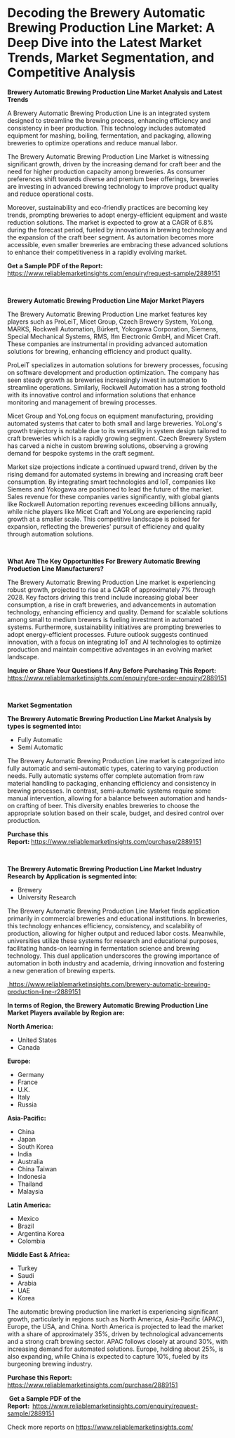 <p><h1>Decoding the Brewery Automatic Brewing Production Line Market: A Deep Dive into the Latest Market Trends, Market Segmentation, and Competitive Analysis</h1></p><p><strong>Brewery Automatic Brewing Production Line Market Analysis and Latest Trends</strong></p>
<p><p>A Brewery Automatic Brewing Production Line is an integrated system designed to streamline the brewing process, enhancing efficiency and consistency in beer production. This technology includes automated equipment for mashing, boiling, fermentation, and packaging, allowing breweries to optimize operations and reduce manual labor. </p><p>The Brewery Automatic Brewing Production Line Market is witnessing significant growth, driven by the increasing demand for craft beer and the need for higher production capacity among breweries. As consumer preferences shift towards diverse and premium beer offerings, breweries are investing in advanced brewing technology to improve product quality and reduce operational costs. </p><p>Moreover, sustainability and eco-friendly practices are becoming key trends, prompting breweries to adopt energy-efficient equipment and waste reduction solutions. The market is expected to grow at a CAGR of 6.8% during the forecast period, fueled by innovations in brewing technology and the expansion of the craft beer segment. As automation becomes more accessible, even smaller breweries are embracing these advanced solutions to enhance their competitiveness in a rapidly evolving market.</p></p>
<p><strong>Get a Sample PDF of the Report:&nbsp;</strong> <a href="https://www.reliablemarketinsights.com/enquiry/request-sample/2889151?utm_campaign=2563&utm_medium=2&utm_source=Github&utm_content=ia&utm_term=14032025&utm_id=brewery-automatic-brewing-production-line">https://www.reliablemarketinsights.com/enquiry/request-sample/2889151</a></p>
<p>&nbsp;</p>
<p><strong>Brewery Automatic Brewing Production Line Major Market Players</strong></p>
<p><p>The Brewery Automatic Brewing Production Line market features key players such as ProLeiT, Micet Group, Czech Brewery System, YoLong, MARKS, Rockwell Automation, Bürkert, Yokogawa Corporation, Siemens, Special Mechanical Systems, RMS, Ifm Electronic GmbH, and Micet Craft. These companies are instrumental in providing advanced automation solutions for brewing, enhancing efficiency and product quality.</p><p>ProLeiT specializes in automation solutions for brewery processes, focusing on software development and production optimization. The company has seen steady growth as breweries increasingly invest in automation to streamline operations. Similarly, Rockwell Automation has a strong foothold with its innovative control and information solutions that enhance monitoring and management of brewing processes.</p><p>Micet Group and YoLong focus on equipment manufacturing, providing automated systems that cater to both small and large breweries. YoLong's growth trajectory is notable due to its versatility in system design tailored to craft breweries which is a rapidly growing segment. Czech Brewery System has carved a niche in custom brewing solutions, observing a growing demand for bespoke systems in the craft segment.</p><p>Market size projections indicate a continued upward trend, driven by the rising demand for automated systems in brewing and increasing craft beer consumption. By integrating smart technologies and IoT, companies like Siemens and Yokogawa are positioned to lead the future of the market. Sales revenue for these companies varies significantly, with global giants like Rockwell Automation reporting revenues exceeding billions annually, while niche players like Micet Craft and YoLong are experiencing rapid growth at a smaller scale. This competitive landscape is poised for expansion, reflecting the breweries' pursuit of efficiency and quality through automation solutions.</p></p>
<p>&nbsp;</p>
<p><strong>What Are The Key Opportunities For Brewery Automatic Brewing Production Line Manufacturers?</strong></p>
<p><p>The Brewery Automatic Brewing Production Line market is experiencing robust growth, projected to rise at a CAGR of approximately 7% through 2028. Key factors driving this trend include increasing global beer consumption, a rise in craft breweries, and advancements in automation technology, enhancing efficiency and quality. Demand for scalable solutions among small to medium brewers is fueling investment in automated systems. Furthermore, sustainability initiatives are prompting breweries to adopt energy-efficient processes. Future outlook suggests continued innovation, with a focus on integrating IoT and AI technologies to optimize production and maintain competitive advantages in an evolving market landscape.</p></p>
<p><strong>Inquire or Share Your Questions If Any Before Purchasing This Report:</strong> <a href="https://www.reliablemarketinsights.com/enquiry/pre-order-enquiry/2889151?utm_campaign=2563&utm_medium=2&utm_source=Github&utm_content=ia&utm_term=14032025&utm_id=brewery-automatic-brewing-production-line">https://www.reliablemarketinsights.com/enquiry/pre-order-enquiry/2889151</a></p>
<p>&nbsp;</p>
<p><strong>Market Segmentation</strong></p>
<p><strong>The Brewery Automatic Brewing Production Line Market Analysis by types is segmented into:</strong></p>
<p><ul><li>Fully Automatic</li><li>Semi Automatic</li></ul></p>
<p><p>The Brewery Automatic Brewing Production Line market is categorized into fully automatic and semi-automatic types, catering to varying production needs. Fully automatic systems offer complete automation from raw material handling to packaging, enhancing efficiency and consistency in brewing processes. In contrast, semi-automatic systems require some manual intervention, allowing for a balance between automation and hands-on crafting of beer. This diversity enables breweries to choose the appropriate solution based on their scale, budget, and desired control over production.</p></p>
<p><strong>Purchase this Report:&nbsp;</strong><a href="https://www.reliablemarketinsights.com/purchase/2889151?utm_campaign=2563&utm_medium=2&utm_source=Github&utm_content=ia&utm_term=14032025&utm_id=brewery-automatic-brewing-production-line">https://www.reliablemarketinsights.com/purchase/2889151</a></p>
<p>&nbsp;</p>
<p><strong>The Brewery Automatic Brewing Production Line Market Industry Research by Application is segmented into:</strong></p>
<p><ul><li>Brewery</li><li>University Research</li></ul></p>
<p><p>The Brewery Automatic Brewing Production Line Market finds application primarily in commercial breweries and educational institutions. In breweries, this technology enhances efficiency, consistency, and scalability of production, allowing for higher output and reduced labor costs. Meanwhile, universities utilize these systems for research and educational purposes, facilitating hands-on learning in fermentation science and brewing technology. This dual application underscores the growing importance of automation in both industry and academia, driving innovation and fostering a new generation of brewing experts.</p></p>
<p><a href="https://www.reliablemarketinsights.com/brewery-automatic-brewing-production-line-r2889151?utm_campaign=2563&utm_medium=2&utm_source=Github&utm_content=ia&utm_term=14032025&utm_id=brewery-automatic-brewing-production-line">&nbsp;https://www.reliablemarketinsights.com/brewery-automatic-brewing-production-line-r2889151</a></p>
<p><strong>In terms of Region, the Brewery Automatic Brewing Production Line Market Players available by Region are:</strong></p>
<p>
    <p> <strong> North America: </strong>
        <ul>
            <li>United States</li>
            <li>Canada</li>
        </ul>
        </p> 
    <p> <strong> Europe: </strong>
        <ul>
            <li>Germany</li>
            <li>France</li>
            <li>U.K.</li>
            <li>Italy</li>
            <li>Russia</li>
        </ul>
        </p> 
    <p> <strong> Asia-Pacific: </strong>
        <ul>
            <li>China</li>
            <li>Japan</li>
            <li>South Korea</li>
            <li>India</li>
            <li>Australia</li>
            <li>China Taiwan</li>
            <li>Indonesia</li>
            <li>Thailand</li>
            <li>Malaysia</li>
        </ul>
        </p> 
    <p> <strong> Latin America: </strong>
        <ul>
            <li>Mexico</li>
            <li>Brazil</li>
            <li>Argentina Korea</li>
            <li>Colombia</li>
        </ul>
        </p> 
    <p> <strong> Middle East & Africa: </strong>
        <ul>
            <li>Turkey</li>
            <li>Saudi</li>
            <li>Arabia</li>
            <li>UAE</li>
            <li>Korea</li>
        </ul>
    </p>
    </p>
<p><p>The automatic brewing production line market is experiencing significant growth, particularly in regions such as North America, Asia-Pacific (APAC), Europe, the USA, and China. North America is projected to lead the market with a share of approximately 35%, driven by technological advancements and a strong craft brewing sector. APAC follows closely at around 30%, with increasing demand for automated solutions. Europe, holding about 25%, is also expanding, while China is expected to capture 10%, fueled by its burgeoning brewing industry.</p></p>
<p><strong>Purchase this Report: </strong><a href="https://www.reliablemarketinsights.com/purchase/2889151?utm_campaign=2563&utm_medium=2&utm_source=Github&utm_content=ia&utm_term=14032025&utm_id=brewery-automatic-brewing-production-line">https://www.reliablemarketinsights.com/purchase/2889151</a></p>
<p>&nbsp;<strong>Get a Sample PDF of the Report:&nbsp;&nbsp;</strong><a href="https://www.reliablemarketinsights.com/enquiry/request-sample/2889151?utm_campaign=2563&utm_medium=2&utm_source=Github&utm_content=ia&utm_term=14032025&utm_id=brewery-automatic-brewing-production-line">https://www.reliablemarketinsights.com/enquiry/request-sample/2889151</a></p>
<p><strong></strong></p>
<p>Check more reports on <a href="https://www.reliablemarketinsights.com/?utm_campaign=2563&utm_medium=2&utm_source=Github&utm_content=ia&utm_term=14032025&utm_id=brewery-automatic-brewing-production-line">https://www.reliablemarketinsights.com/</a></p>